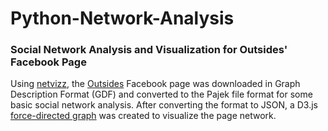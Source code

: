 # Python-Network-Analysis  

### Social Network Analysis and Visualization for Outsides' Facebook Page 

Using [netvizz](https://apps.facebook.com/netvizz/), the [Outsides](https://www.facebook.com/outsidesmusic/) Facebook page was downloaded in Graph Description Format (GDF) and converted to the Pajek file format for some basic social network analysis. After converting the format to JSON, a D3.js [force-directed graph](https://bl.ocks.org/j-tally/9dae2fcf8e5f23d2b9001f5314ed2301) was created to visualize the page network.   
